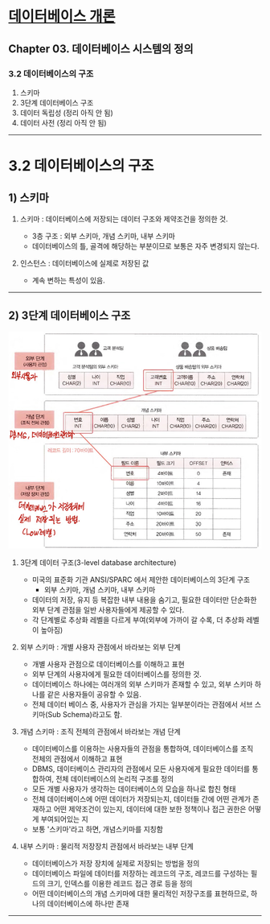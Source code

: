 
# <a href = "../README.md" target="_blank">데이터베이스 개론</a>
## Chapter 03. 데이터베이스 시스템의 정의
### 3.2 데이터베이스의 구조
1) 스키마
2) 3단계 데이터베이스 구조
3) 데이터 독립성 (정리 아직 안 됨)
4) 데이터 사전 (정리 아직 안 됨)

---

# 3.2 데이터베이스의 구조

## 1) 스키마
1. 스키마 : 데이터베이스에 저장되는 데이터 구조와 제약조건을 정의한 것.
   - 3층 구조 : 외부 스키마, 개념 스키마, 내부 스키마
   - 데이터베이스의 틀, 골격에 해당하는 부분이므로 보통은 자주 변경되지 않는다.
   

2. 인스턴스 : 데이터베이스에 실제로 저장된 값
   - 계속 변하는 특성이 있음.

---

## 2) 3단계 데이터베이스 구조

![schema.jpg](img/Schema.jpg)

1. 3단계 데이터 구조(3-level database architecture)
   - 미국의 표준화 기관 ANSI/SPARC 에서 제안한 데이터베이스의 3단계 구조
       - 외부 스키마, 개념 스키마, 내부 스키마
   - 데이터의 저장, 유지 등 복잡한 내부 내용을 숨기고, 필요한 데이터만 단순화한 외부 단계 관점을 일반 사용자들에게 제공할 수 있다.
   - 각 단계별로 추상화 레벨을 다르게 부여(외부에 가까이 갈 수록, 더 추상화 레벨이 높아짐) 


2. 외부 스키마 : 개별 사용자 관점에서 바라보는 외부 단계
   - 개별 사용자 관점으로 데이터베이스를 이해하고 표현
   - 외부 단계의 사용자에게 필요한 데이터베이스를 정의한 것.
   - 데이터베이스 하나에는 여러개의 외부 스키마가 존재할 수 있고, 외부 스키마 하나를 같은 사용자들이 공유할 수 있음.
   - 전체 데이터 베이스 중, 사용자가 관심을 가지는 일부분이라는 관점에서 서브 스키마(Sub Schema)라고도 함.


3. 개념 스키마 : 조직 전체의 관점에서 바라보는 개념 단계
   - 데이터베이스를 이용하는 사용자들의 관점을 통합하여, 데이터베이스를 조직 전체의 관점에서 이해하고 표현
   - DBMS, 데이터베이스 관리자의 관점에서 모든 사용자에게 필요한 데이터를 통합하여, 전체 데이터베이스의 논리적 구조를 정의
   - 모든 개별 사용자가 생각하는 데이터베이스의 모습을 하나로 합친 형태
   - 전체 데이터베이스에 어떤 데이터가 저장되는지, 데이터들 간에 어떤 관계가 존재하고 어떤 제약조건이 있는지, 데이터에 대한 보한 정책이나 접근 권한은 어떻게 부여되어있는 지
   - 보통 '스키마'라고 하면, 개념스키마를 지칭함


4. 내부 스키마 : 물리적 저장장치 관점에서 바라보는 내부 단계
   - 데이터베이스가 저장 장치에 실제로 저장되는 방법을 정의
   - 데이터베이스 파일에 데이터를 저장하는 레코드의 구조, 레코드를 구성하는 필드의 크기, 인덱스를 이용한 레코드 접근 경로 등을 정의
   - 어떤 데이터베이스의 개념 스키마에 대한 물리적인 저장구조를 표현하므로, 하나의 데이터베이스에 하나만 존재


---

